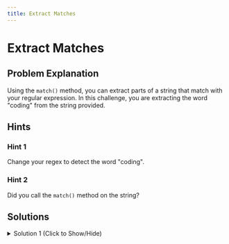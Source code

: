 ```yaml
---
title: Extract Matches
---
```

# Extract Matches

## Problem Explanation
Using the `match()` method, you can extract parts of a string that match with your regular expression. In this challenge, you are extracting the word "coding" from the string provided.

## Hints

### Hint 1

Change your regex to detect the word "coding".

### Hint 2

Did you call the `match()` method on the string?

## Solutions

<details><summary>Solution 1 (Click to Show/Hide)</summary>

```javascript
let extractStr = "Extract the word 'coding' from this string.";
let codingRegex = /coding/;
let result = extractStr.match(codingRegex);
```

</details>